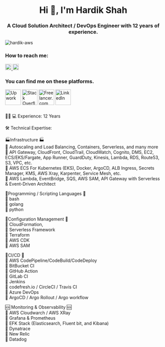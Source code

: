 <h1 align="center">Hi 👋, I'm Hardik Shah</h1>
<h3 align="center">A Cloud Solution Architect / DevOps Engineer with 12 years of experience.</h3>

<p align="left"> <img src="https://komarev.com/ghpvc/?username=hardik-aws&label=Profile%20views&color=0e75b6&style=flat" alt="hardik-aws" /> </p>

### How to reach me:
<a href="mailto:mailtohardiks@gmail.com">
  <img alt="Email" width="20" src="https://cdn4.iconfinder.com/data/icons/social-media-logos-6/512/112-gmail_email_mail-1024.png">
</a>
<a href="skype:hardik.aws?chat">
  <img alt="Skype" width="20" src="https://cdn.icon-icons.com/icons2/405/PNG/512/Skype_40679.png">
</a>


### You can find me on these platforms.
[<img alt="Upwork" width="50" src="https://cdn.icon-icons.com/icons2/2108/PNG/512/upwork_icon_130799.png">](https://www.upwork.com/freelancers/shahhardik)
[<img alt="Stack Overflow" width="50" src="https://cdn.icon-icons.com/icons2/2699/PNG/512/stackoverflow_logo_icon_167968.png">](https://stackoverflow.com/users/7407849/hardik-shah)
[<img alt="Freelancer.com" width="50" src="https://cdn.icon-icons.com/icons2/2699/PNG/512/freelancer_logo_icon_171122.png">](https://www.freelancer.com/u/hardikshah435)
[<img alt="LinkedIn" width="50" src="https://cdn.icon-icons.com/icons2/99/PNG/512/linkedin_socialnetwork_17441.png">](https://www.linkedin.com/in/hardik-aws/)

###
👨🏻 💻 Experience: 12 Years <br>

🛠️ Technical Expertise: <br>

🏭Infrastructure 🏭 <br>
🔅 Autoscaling and Load Balancing, Containers, Serverless, and many more <br>
🔅 API Gateway, CloudFront, CloudTrail, CloudWatch, Cognito, DMS, EC2, ECS/EKS/Fargate, App Runner, GuardDuty, Kinesis, Lambda, RDS, Route53, S3, VPC, etc. <br>
🔅 AWS ECS For Kubernetes (EKS), Docker, ArgoCD, ALB Ingress, Secrets Manager, KMS, AWS Xray, Karpenter, Service Mesh, etc. <br>
🔅 AWS Lambda, EventBridge, SQS, AWS SAM, API Gateway with Serverless & Event-Driven Architect <br>

🤖Programming / Scripting Languages 🤖 <br>
🔅 bash <br>
🔅 golang <br>
🔅 python <br> 

👾Configuration Management 👾  <br> 
🔅 CloudFormation,  <br> 
🔅 Serverless Framework <br> 
🔅 Terraform  <br> 
🔅 AWS CDK <br> 
🔅 AWS SAM <br> 

🦾CI/CD 🦾  <br> 
🔅 AWS CodePipeline/CodeBuild/CodeDeploy <br> 
🔅 BitBucket CI <br> 
🔅 GitHub Action <br> 
🔅 GitLab CI <br> 
🔅 Jenkins  <br> 
🔅 codefresh.io / CircleCI / Travis CI <br> 
🔅 Azure DevOps <br> 
🔅 ArgoCD / Argo Rollout / Argo workflow <br> 

🆘 Monitoring & Observability 🆘 <br> 
🔅 AWS Cloudwarch / AWS XRay <br> 
🔅 Grafana & Prometheus <br> 
🔅 EFK Stack (Elasticsearch, Fluent bit, and Kibana) <br> 
🔅 Dynatrace <br> 
🔅 New Relic <br> 
🔅 Datadog <br> 



